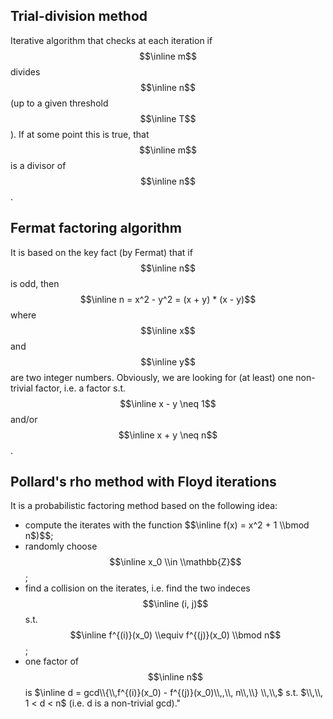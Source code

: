 ## Trial-division method
Iterative algorithm that checks at each iteration if $$\inline m$$ divides $$\inline n$$ (up to a given threshold $$\inline T$$). If at some point this is true, that $$\inline m$$ is a divisor of $$\inline n$$.


## Fermat factoring algorithm
It is based on the key fact (by Fermat) that if $$\inline n$$ is odd, then 
$$\inline n = x^2 - y^2 = (x + y) * (x - y)$$
where $$\inline x$$ and $$\inline y$$ are two integer numbers. Obviously, we are looking for (at least) one non-trivial factor, i.e. a factor s.t. $$\inline x - y \neq 1$$ and/or $$\inline x + y \neq n$$.


## Pollard's rho method with Floyd iterations
It is a probabilistic factoring method based on the following idea:
* compute the iterates with the function $$\inline f(x) = x^2 + 1 \\bmod n$)$$;
* randomly choose $$\inline x_0 \\in \\mathbb{Z}$$;
* find a collision on the iterates, i.e. find the two indeces $$\inline (i, j)$$ s.t. $$\inline f^{(i)}(x_0) \\equiv f^{(j)}(x_0) \\bmod n$$;
* one factor of $$\inline n$$ is $\inline d = gcd\\{\\,f^{(i)}(x_0) - f^{(j)}(x_0)\\,,\\, n\\,\\} \\,\\,$ s.t. $\\,\\, 1 < d < n$ (i.e. d is a non-trivial gcd)."